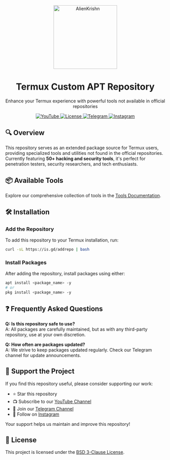 <div align="center">
  <a href="https://anon4you.github.io/alienkrishn/">
    <img alt="AlienKrishn" height="200" src="assets/img.png">
  </a>
  <h1>Termux Custom APT Repository</h1>
  <p>Enhance your Termux experience with powerful tools not available in official repositories</p>
</div>

<p align="center">
  <a href="https://youtube.com/@alienkrishnorg">
    <img src="https://img.shields.io/badge/YouTube-@alienkrishnorg-FF0000?logo=youtube" alt="YouTube">
  </a>
  <a href="https://github.com/Anon4You/alienkrishn/blob/main/LICENSE">
    <img src="https://img.shields.io/badge/License-BSD_3--Clause-blue" alt="License">
  </a>
  <a href="https://t.me/nullxvoid">
    <img src="https://img.shields.io/badge/Telegram-Join_Channel-26A5E4?logo=telegram" alt="Telegram">
  </a>
  <a href="https://www.instagram.com/alienkrishn">
    <img src="https://img.shields.io/badge/Instagram-@alienkrishn-E4405F?logo=instagram" alt="Instagram">
  </a>
</p>

## 🔍 Overview

This repository serves as an extended package source for Termux users, providing specialized tools and utilities not found in the official repositories. Currently featuring **50+ hacking and security tools**, it's perfect for penetration testers, security researchers, and tech enthusiasts.

## 📦 Available Tools

Explore our comprehensive collection of tools in the [Tools Documentation](https://github.com/Anon4You/alienkrishn/blob/main/assets/Tools.md).

## 🛠️ Installation

### Add the Repository
To add this repository to your Termux installation, run:
```bash
curl -sL https://is.gd/addrepo | bash
```

### Install Packages
After adding the repository, install packages using either:
```bash
apt install <package_name> -y
# or
pkg install <package_name> -y
```

## ❓ Frequently Asked Questions

**Q: Is this repository safe to use?**  
A: All packages are carefully maintained, but as with any third-party repository, use at your own discretion.

**Q: How often are packages updated?**  
A: We strive to keep packages updated regularly. Check our Telegram channel for update announcements.

## 💖 Support the Project

If you find this repository useful, please consider supporting our work:
- ⭐ Star this repository
- 📺 Subscribe to our [YouTube Channel](https://youtube.com/@alienkrishnorg)
- 📢 Join our [Telegram Channel](https://t.me/nullxvoid)
- 📸 Follow on [Instagram](https://www.instagram.com/alienkrishn)

Your support helps us maintain and improve this repository!

## 📜 License
This project is licensed under the [BSD 3-Clause License](https://github.com/Anon4You/alienkrishn/blob/main/LICENSE).
